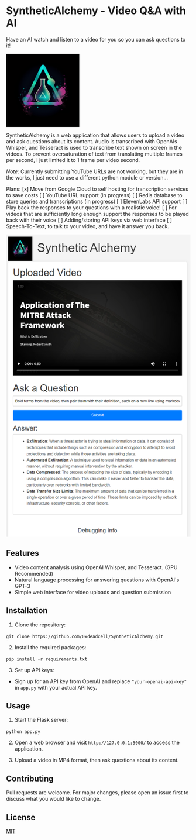 # SyntheticAlchemy - Video Q&A with AI
Have an AI watch and listen to a video for you so you can ask questions to it!


<img src="./static/images/logo.png" alt="Logo" align="center" width="200" />

SyntheticAlchemy is a web application that allows users to upload a video and ask questions about its content. Audio is transcribed with OpenAIs Whisper, and Tesseract is used to transcribe text shown on screen in the videos. To prevent oversaturation of text from translating multiple frames per second, I just limited it to 1 frame per video second.

*Note:* Currently submitting YouTube URLs are not working, but they are in the works, I just need to use a different python module or version...

Plans:
[x] Move from Google Cloud to self hosting for transcription services to save costs
[ ] YouTube URL support (in progress)
[ ] Redis database to store queries and transcriptions (in progress)
[ ] ElevenLabs API support
    [ ] Play back the responses to your questions with a realistic voice!
    [ ] For videos that are sufficiently long enough support the responses to be played back with their voice 
[ ] Adding/storing API keys via web interface
[ ] Speech-To-Text, to talk to your video, and have it answer you back.

![Example Usage](example_usage.png)

## Features

- Video content analysis using OpenAI Whisper, and Tesseract. (GPU Recommended)
- Natural language processing for answering questions with OpenAI's GPT-3
- Simple web interface for video uploads and question submission

## Installation

1. Clone the repository:

`git clone https://github.com/0xdeadcell/SyntheticAlchemy.git`


2. Install the required packages:

`pip install -r requirements.txt`


3. Set up API keys:

- Sign up for an API key from OpenAI and replace `"your-openai-api-key"` in `app.py` with your actual API key.


## Usage

1. Start the Flask server:

`python app.py`

2. Open a web browser and visit `http://127.0.0.1:5000/` to access the application.

3. Upload a video in MP4 format, then ask questions about its content.

## Contributing

Pull requests are welcome. For major changes, please open an issue first to discuss what you would like to change.

## License

[MIT](https://choosealicense.com/licenses/mit/)
